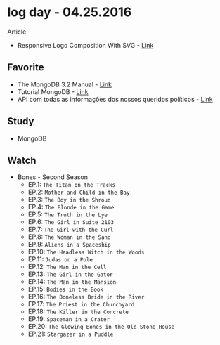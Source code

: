 # log day - 04.25.2016

Article 

- Responsive Logo Composition With SVG - [Link](http://blog.cloudfour.com/responsive-logo-composition-with-svg/)


## Favorite

- The MongoDB 3.2 Manual - [Link](https://docs.mongodb.org)
- Tutorial MongoDB - [Link](http://www.felipetoscano.com.br/blog/category/banco-de-dados/nosql/mongodb/page/4/)
- API com todas as informações dos nossos queridos políticos - [Link](https://github.com/Webschool-io/Politicos-brasileiros)


## Study

- MongoDB


## Watch

- Bones - Second Season
  - EP.1: `The Titan on the Tracks`
  - EP.2: `Mother and Child in the Bay`
  - EP.3: `The Boy in the Shroud`
  - EP.4: `The Blonde in the Game`
  - EP.5: `The Truth in the Lye`
  - EP.6: `The Girl in Suite 2103`
  - EP.7: `The Girl with the Curl`
  - EP.8: `The Woman in the Sand`
  - EP.9: `Aliens in a Spaceship`
  - EP.10: `The Headless Witch in the Woods`
  - EP.11: `Judas on a Pole`
  - EP.12: `The Man in the Cell`
  - EP.13: `The Girl in the Gator`
  - EP.14: `The Man in the Mansion`
  - EP.15: `Bodies in the Book`
  - EP.16: `The Boneless Bride in the River`
  - EP.17: `The Priest in the Churchyard`
  - EP.18: `The Killer in the Concrete`
  - EP.19: `Spaceman in a Crater`
  - EP.20: `The Glowing Bones in the Old Stone House`
  - EP.21: `Stargazer in a Puddle`
